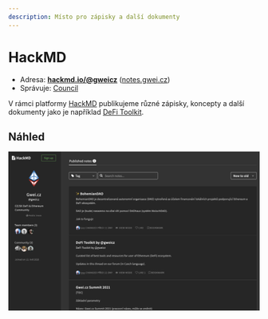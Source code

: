 ```yaml
---
description: Místo pro zápisky a další dokumenty
---
```


# HackMD

* Adresa: [**hackmd.io/@gweicz**](https://hackmd.io/@gweicz) \([notes.gwei.cz](https://notes.gwei.cz)\)
* Správuje: [Council](../council.md)

V rámci platformy [HackMD](https://hackmd.io/) publikujeme různé zápisky, koncepty a další dokumenty jako je například [DeFi Toolkit](../projekty/defi-toolkit.md).

## Náhled

![Na&#x161;e z&#xE1;pisky na HackMD](../.gitbook/assets/hackmd-screenshot.png)





